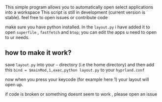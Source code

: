 This simple program allows you to automatically open select applications into a workspace
This script is still in development (current version is stable). feel free to open issues or contribute code

make sure you have python installed.
In the `layout.py` i have added it to open `superfile` , `fastfetch` and `btop`; you can edit the apps u need to open to ur needs.

## how to make it work?
save `layout.py` into your `~` directory (i.e the home directory) and then add this `bind = $mainMod,1,exec,python layout.py` to your `hyprland.conf`

now when you press your keycode (for example here 1) your layout will open up.

if code is broken or something doesnt seem to work , please open an issue
